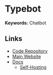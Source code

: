 # Typebot

**Keywords:** Chatbot

<!--
https://www.youtube.com/watch?v=pkwSPSv3fJM
https://www.youtube.com/watch?v=bI1Ta4N8iJ0 CRM
https://www.youtube.com/watch?v=xgXhOKKbTuY
https://www.youtube.com/watch?v=Ymb1YZy04UM
-->

<!--
https://www.udemy.com/course/abc-automacao-de-baixo-custo-typebot-whatsapp
https://www.udemy.com/course/chatbot-no-whatsapp-sem-mensalidades-com-nodejs
-->

<!--
https://postimages.org

https://facebook.com/ads/library

https://facebook.com/ads/library/?active_status=all&ad_type=all&country=BR&q=%22typebot.io%22&sort_data[direction]=desc&sort_data[mode]=relevancy_monthly_grouped&search_type=keyword_exact_phrase&media_type=all
-->

## Links

- [Code Repository](https://github.com/baptisteArno/typebot.io)
- [Main Website](https://typebot.io)
- [Docs](https://docs.typebot.io)
  - [Self-Hosting](https://docs.typebot.io/self-hosting/get-started)
